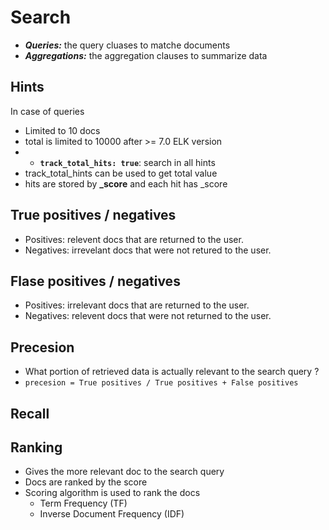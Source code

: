 # Search

- ***Queries:*** the query cluases to matche documents
- ***Aggregations:*** the aggregation clauses to summarize data

## Hints

In case of queries

- Limited to 10 docs
- total is limited to 10000 after >= 7.0 ELK version
- - **```track_total_hits: true```**: search in all hints 
- track_total_hints can be used to get total value
- hits are stored by **_score** and each hit has _score

## True positives / negatives

- Positives: relevent docs that are returned to the user.
- Negatives: irrevelant docs that were not retured to the user.

## Flase positives / negatives

- Positives: irrelevant docs that are returned to the user.
- Negatives: relevent docs that were not returned to the user.

## Precesion 

- What portion of retrieved data is actually relevant to the search query ?
- `precesion = True positives / True positives + False positives`

## Recall 

## Ranking
- Gives the more relevant doc to the search query
- Docs are ranked by the score 
- Scoring algorithm is used to rank the docs
  - Term Frequency (TF)
  - Inverse Document Frequency (IDF) 
